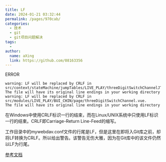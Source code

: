 ```yaml
---
title: LF
date: 2024-01-21 03:32:44
permalink: /pages/970cab/
categories:
  - 技术
  - git
  - git项目问题解决
tags:
  - 
author: 
  name: aXing
  link: https://github.com/08163356
---
```

ERROR

```
warning: LF will be replaced by CRLF in src/context/stateMachine/jumpTables/LIVE_PLAY/threeDigitSwitchChannelJT.js.
The file will have its original line endings in your working directory
warning: LF will be replaced by CRLF in src/modules/LIVE_PLAY/BUI_CHIN/page/threeDigitSwitchChannel.vue.
The file will have its original line endings in your working directory
```

在Windows中使用CRLF标识一行的结束，而在Linux/UNIX系统中只使用LF标识一行的结束。CRLF即Carriage-Return Line-Feed的缩写。

工作目录中的mywebdav.conf文件的行尾是LF，但是这里在即将入Git库之前，却将LF转换为CRLF。所以给出警告。该警告无伤大雅，因为在Git库中的该文件仍然以LF为行尾。

[参考文档](https://blog.csdn.net/taiyangdao/article/details/78629107)

<!-- more -->
